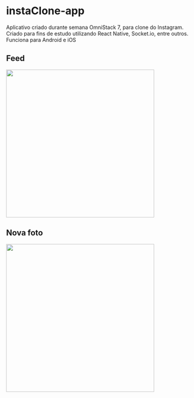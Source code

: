 # instaClone-app
Aplicativo criado durante semana OmniStack 7, para clone do Instagram. Criado para fins de estudo utilizando React Native, Socket.io, entre outros. Funciona para Android e iOS

 <h2>Feed</h2>
  <img src="https://drive.google.com/uc?export=view&id=1-85ebsBD3-S8-BbQ5pDxskSIqSnWvv4V" width="400px">
  
 <h2>Nova foto</h2>
  <img src="https://drive.google.com/uc?export=view&id=1--rQ13uWFIR1qVGBoLwAVdrCveE6Tsfq" width="400px">
 
